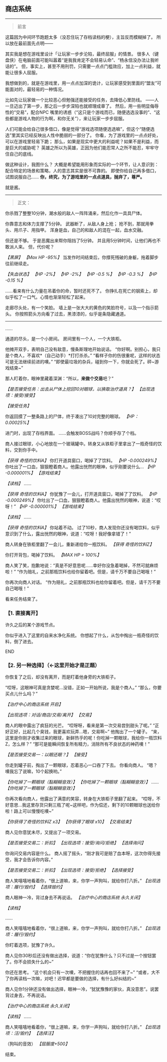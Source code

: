 ## 商店系统


---

> 前言

这篇因为中间环节跑题太多（没忍住玩了存档读档的梗），主旨反而模糊掉了。
所以放在最前面先点明——

其实我是想在游戏里设计「让玩家一步步沦陷，最终屈服」的情景。
很多人（键盘侠）在电脑前面可能叫嚣着“是我我肯定不会轻易认命”、“杨永信没办法让我听话的”。
但，事实上，甚至不用刑罚，只需要一点点门槛效应，加上一点利益，就能让很多人屈服。

我想做到的，就是在游戏里，用一点点加深的诡计，让玩家感受到里面的“盟友”可能面对的，最轻易的一种情况。

比如先让玩家做一个比较恶心但勉强还能接受的任务，去降低心里防线。
——人一旦迈出了第一步，那之后一步步深陷也就顺理成章了。
然后，用一些明显侮辱性的“交易”，配合NPC 嘴里的诱惑（“这只是个游戏而已，随便选选没事的”、“这些都是游戏人物的行为啊，和你无关”），来让玩家一步步屈服。

人们可能会给自己很多借口，像是觉得“游戏选项随便选选嘛”，但这个“随便选选”里其实已经反映出人性中脆弱的一部分了。
你看，为了游戏里的一点点好处，可以在游戏里轻易下跪；
那么，如果是现实中更大的利益呢？如果不是利益，而是巨大的威胁呢？
英雄之所以为英雄，正因为他们能忍常人之所不能忍，牢牢守住自己的底线。

做这种设计，我图什么？
大概是希望能用形象而实际的一个环节，让人意识到：配合特定的场景和策略，人的意志其实是很不可靠的。
即使你给自己再多借口，试图说服自己……
**你，终究，为了游戏里的一点点道具，抛弃了，尊严。**

就是酱。

---

> 正文：

你杀戮了整整10分钟，潮水般的敌人一阵阵涌来，然后化作一具具尸体。

你靠意志和体力支撑了5分钟。
武器断了，从敌人身上抢；
抢不到，那就用拳头、用爪子、用指甲。
浑身是血，自己的和敌人的混在一起，血水交融。

但还是不够。
于是恶魔出来帮你阻挡了5分钟。
并且用5分钟时间，让他们再也不敢派人来。
但，代价呢？

*【黑屏】*
*【Max HP -95%】*
当发作时间结束后，你撑死残破的身躯，拖着脚步往前继续走。

*【失血状态】*
*【HP -2%】*
*【HP -2%】*
*【HP -0.5 %】*
*【HP -0.3 %】*
*【HP -0.15 %】*

……看来有什么力量在吊着你的命，暂时还死不了。
你挣扎在死亡的钢索上，却似乎松了一口气。心情也渐渐轻松了起来。

走廊尽头处，有一个笑脸。
墙上是一张大大的黄色的笑脸符号，以及一个指示箭头。
你按照箭头方向看了过去，黑漆漆的，似乎是条隐藏通道。

---

……


通道的尽头，是一个小房间。
房间里有一个人，一个大铁柜。

他摊开双手，表明自己没有敌意，慢条斯理地开始说话。
“你好啊。别担心，我只是个商人，不喜欢*（自己动手）*打打杀杀。”
“看样子你的伤很重呢，这样的状态可是无法继续前进的噢。”
“即使最垃圾的杂兵，碰到你一下，你就会死了。砰~游戏结束~”

那人盯着你，眼神里藏着深渊：“所以，**来做个交易**吧？”

*【是否接受任务：出去从尸体上挖回10对眼球，以换取治疗道具？】*
*【出现选项：接受/接受】*

*【接受任务】*

你返回摸了一整条路上的尸体，终于凑出了10对完整的眼球。
*【HP： 0.00025%】*

进门时，出现了存档界面。
……会触发BOSS战吗？你顺手存了个档。

商人接过眼球，小心地放在一个玻璃罐中。转身又从铁柜子里拿出了一瓶奇怪的饮料，交到你手中。


*【获得 奇怪的饮料A】*
你打开道具窗口，喝掉了了饮料。
*【HP -0.000249%】*
你吐出了一口血，狠狠瞪着商人。他露出恍然的眼神，似乎刚要说什么…
*【HP -0.000001%】*
*【游戏结束】*

*【读档】*
……

*【获得 奇怪的饮料A】*
你犹豫了一会儿，打开道具窗口，喝掉了了饮料。
*【HP -0.000249%】*
你吐出了一口血，狠狠瞪着商人。他露出恍然的眼神，说道：“哎呀！”
*【HP -0.000001%】*
*【游戏结束】*

*【读档】*
……

*【获得 奇怪的饮料A】*
你站着不动。
过了10秒，商人发现你还没有喝饮料，似乎意识到了什么，露出恍然的眼神，说道：“哎呀！我好像拿错了！”

商人转身在铁柜里翻了一会儿，重新递给你一瓶饮料。
*【获得 奇怪的饮料Z】*

你打开背包，喝掉了饮料。
*【MAX HP = 100%】*

商人笑了笑，抱歉地说：“真是不好意思呢……幸好你没急着喝掉，不然可就麻烦啦！”
“作为赔礼，之前那瓶饮料也给你留着吧。但是，请千万不要自己喝哦！”

你再次向商人对话。
“作为赔礼，之前那瓶饮料也给你留着吧。但是，请千万不要自己喝哦！”

看来任务结束了。

### 【1. 直接离开】

许久之后的某个游戏节点。

你似乎进入了这里的自来水净化系统。
你想起了什么，从包中掏出一瓶奇怪的饮料，倒了进去。

END


### 【2. 另一种选择】（←这里开始才是正题）

你恢复了之后，却没有离开，而是盯着他身旁的大铁柜子。

“哎呀，这眼神可真是贪婪呢…没错，正如一开始所说，我是个商人。”
“那么，你要买点儿什么吗？”

_*【治疗中心的商店系统 开启】*_

*【出现选项：对话/商店/交易/离开】*
*【交易】*

商人的眼中露出了疯狂的光芒。
“哎呀呀，看来是第一次交易尝到甜头了呢。”
“正好正好，比起几个臭钱，我更喜欢玩弄…嗯，交易啊~”
他掏出了一个罐子。
“来，这里是你刚才收集过来的眼球，新鲜热乎的呢！你吃掉一颗眼球，我给你一瓶饮料Z，怎么样？”
“那可是能瞬间恢复所有精力，消除所有不良状态的神药噢！”

*【是否接受交易一：以眼还眼？】*
*【接受】*

你走到罐子前，掏出了一颗眼球，忍着恶心一口吞了下去。
你看向商人。
“嗯？噢我忘了说嘛，10个起换哟。”

*【你吃掉了一颗眼球（黏糊糊音效）】*
*【你吃掉了一颗眼球（黏糊糊音效）】*
……
*【你吃掉了一颗眼球（黏糊糊音效）】*

你再次看向商人，他露出了满意的笑容，转身在大铁柜子里翻了起来。
“哎呀，不好意思…我这里存货只剩三瓶了呢~这样吧，作为偿还，剩下的10颗眼球也送给你啦！路上可以慢慢吃噢~”

*【你获得了奇怪的饮料Z x3】*
*【你获得了眼球 x10】*
*【交易结束】*

商人见你意犹未尽，又提出了一项交易。

*【是否接受交易二：折扣】*
*【出现选项：接受/询问/拒绝】*
*【选择询问】*

你询问交易内容是什么。
商人摇了摇头，“刚才我可是赔了血本呀，这次你得先接受，我才会告诉你内容。”

*【是否接受交易二：折扣】*
*【出现选项：接受/拒绝】*
*【选择接受】*

商人笑嘻嘻地看着你，“很上道嘛，来，你学一声狗叫，就给你打八折。”
*【出现选项：履行/毁约】*
*【选择毁约】*

商人眼神一冷，背过身去不再说话。
*【治疗中心的商店系统 永久关闭】*


*【读档】*

……

商人笑嘻嘻地看着你，“很上道嘛，来，你学一声狗叫，就给你打八折。”
*【出现选项：履行/毁约】*

你盯着选项，犹豫了许久。

商人见你30秒后还没有做出选择，说道：“你在犹豫什么？只不过是一个按钮罢了。你不会损失什么的~”

你还在思考。
“这个机会只有一次噢，不把握住的话再也回不来了~”
“或者，大不了你再读档一次嘛，对吧！迟早都是要做的选择，有什么好纠结的~”

商人见你1分钟还没有做出选择，眼神一冷，“犹犹豫豫的家伙，真没意思”。说罢背过身去，不再说话。

*【治疗中心的商店系统 永久关闭】*

*【读档】*
……

商人笑嘻嘻地看着你，“很上道嘛，来，你学一声狗叫，就给你打八折。”
*【出现选项：汪/毁约】*
*【选择汪】*

（狗叫的音效）
*【屈服度+500】*


结束。

